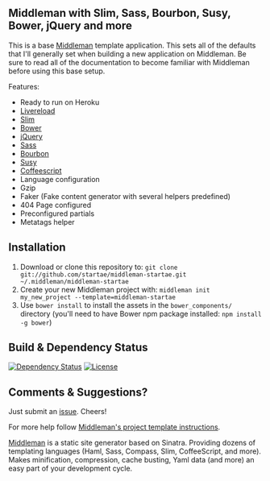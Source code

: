 ## Middleman with Slim, Sass, Bourbon, Susy, Bower, jQuery and more

This is a base [Middleman](http://middlemanapp.com) template application. This sets all of the defaults that I'll generally set when building a new application on Middleman. Be sure to read all of the documentation to become familiar with Middleman before using this base setup.

Features:

* Ready to run on Heroku
* [Livereload](http://livereload.com "Livereload - a happy land where browsers don't need a Refresh button")
* [Slim](http://slim-lang.com "A lightweight templating engine")
* [Bower](http://bower.io "BOWER: A package manager for the web")
* [jQuery](http://jquery.com "jQuery is a fast, small, and feature-rich JavaScript library")
* [Sass](http://sass-lang.com "Sass: Syntactically Awesome Style Sheets")
* [Bourbon](http://bourbon.io "Bourbon - A Sass Mixin Library")
* [Susy](http://susy.oddbird.net "Susy - Responsive layout toolkit for Sass")
* [Coffeescript](http://coffeescript.org "CoffeeScript")
* Language configuration
* Gzip
* Faker (Fake content generator with several helpers predefined)
* 404 Page configured
* Preconfigured partials
* Metatags helper


## Installation

1. Download or clone this repository to:
  `git clone git://github.com/startae/middleman-startae.git ~/.middleman/middleman-startae`
2. Create your new Middleman project with: `middleman init my_new_project --template=middleman-startae`
3. Use `bower install` to install the assets in the `bower_components/` directory (you'll need to have Bower npm package installed: `npm install -g bower`)


## Build & Dependency Status

[![Dependency Status](http://img.shields.io/gemnasium/startae/middleman-startae.svg?style=flat)](https://gemnasium.com/startae/middleman-startae)
[![License](http://img.shields.io/badge/license-MIT-blue.svg?style=flat)](/)


## Comments & Suggestions?

Just submit an [issue](https://github.com/startae/middleman-startae/issues). Cheers!


For more help follow [Middleman's project template instructions](http://middlemanapp.com/getting-started/welcome/).

[Middleman](http://middlemanapp.com/) is a static site generator based on Sinatra. Providing dozens of templating languages (Haml, Sass, Compass, Slim, CoffeeScript, and more). Makes minification, compression, cache busting, Yaml data (and more) an easy part of your development cycle.
